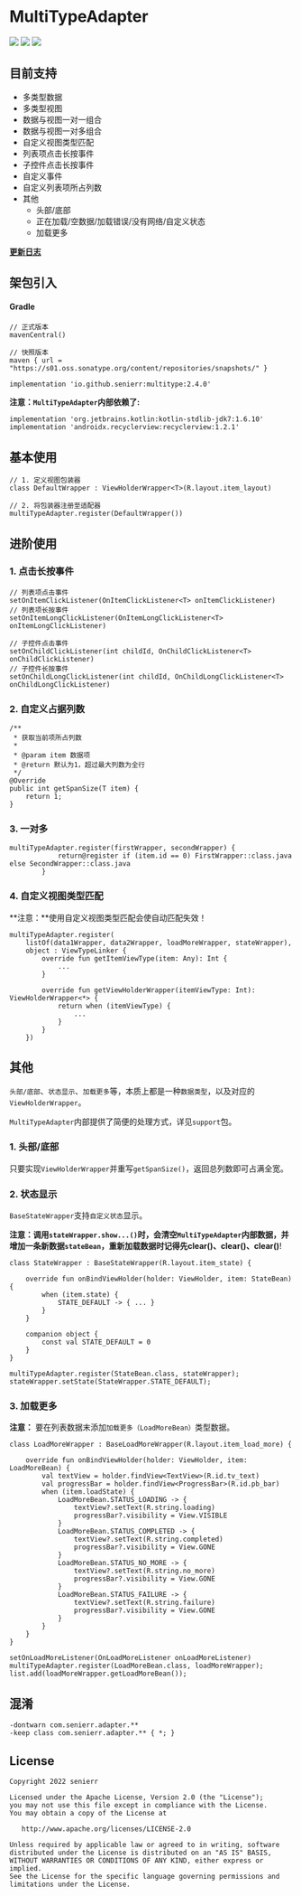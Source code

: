 # MultiTypeAdapter

[![](https://img.shields.io/badge/release-v2.4.0-blue.svg)](https://github.com/senierr/MultiTypeAdapter)
[![](https://img.shields.io/badge/build-passing-brightgreen.svg)](https://github.com/senierr/MultiTypeAdapter)
[![](https://img.shields.io/badge/license-Apache%202.0-blue.svg)](https://www.apache.org/licenses/LICENSE-2.0)

## 目前支持

* 多类型数据
* 多类型视图
* 数据与视图一对一组合
* 数据与视图一对多组合
* 自定义视图类型匹配
* 列表项点击长按事件
* 子控件点击长按事件
* 自定义事件
* 自定义列表项所占列数
* 其他
    * 头部/底部
    * 正在加载/空数据/加载错误/没有网络/自定义状态
    * 加载更多

**[更新日志](CHANGE_LOG.md)**

## 架包引入

#### Gradle

```
// 正式版本
mavenCentral()

// 快照版本
maven { url = "https://s01.oss.sonatype.org/content/repositories/snapshots/" }
```

```
implementation 'io.github.senierr:multitype:2.4.0'
```

**注意：`MultiTypeAdapter`内部依赖了:**

```
implementation 'org.jetbrains.kotlin:kotlin-stdlib-jdk7:1.6.10'
implementation 'androidx.recyclerview:recyclerview:1.2.1'
```

## 基本使用

```
// 1. 定义视图包装器
class DefaultWrapper : ViewHolderWrapper<T>(R.layout.item_layout)

// 2. 将包装器注册至适配器
multiTypeAdapter.register(DefaultWrapper())
```

## 进阶使用

### 1. 点击长按事件

```
// 列表项点击事件
setOnItemClickListener(OnItemClickListener<T> onItemClickListener)
// 列表项长按事件
setOnItemLongClickListener(OnItemLongClickListener<T> onItemLongClickListener)

// 子控件点击事件
setOnChildClickListener(int childId, OnChildClickListener<T> onChildClickListener)
// 子控件长按事件
setOnChildLongClickListener(int childId, OnChildLongClickListener<T> onChildLongClickListener)
```

### 2. 自定义占据列数

```
/**
 * 获取当前项所占列数
 *
 * @param item 数据项
 * @return 默认为1，超过最大列数为全行
 */
@Override
public int getSpanSize(T item) {
    return 1;
}
```

### 3. 一对多

```
multiTypeAdapter.register(firstWrapper, secondWrapper) {
            return@register if (item.id == 0) FirstWrapper::class.java else SecondWrapper::class.java
        }
```

### 4. 自定义视图类型匹配

**注意：**使用自定义视图类型匹配会使自动匹配失效！

```
multiTypeAdapter.register(
    listOf(data1Wrapper, data2Wrapper, loadMoreWrapper, stateWrapper),
    object : ViewTypeLinker {
        override fun getItemViewType(item: Any): Int {
            ...
        }

        override fun getViewHolderWrapper(itemViewType: Int): ViewHolderWrapper<*> {
            return when (itemViewType) {
                ...
            }
        }
    })
```

## 其他

`头部/底部`、`状态显示`、`加载更多`等，本质上都是一种`数据类型`，以及对应的`ViewHolderWrapper`。

`MultiTypeAdapter`内部提供了简便的处理方式，详见`support`包。

### 1. 头部/底部

只要实现`ViewHolderWrapper`并重写`getSpanSize()`，返回总列数即可占满全宽。

### 2. 状态显示

`BaseStateWrapper`支持`自定义状态`显示。

**注意：**调用`stateWrapper.show...()`时，会清空`MultiTypeAdapter`内部数据，并增加一条新数据`stateBean`，重新加载数据时记得先**clear()、clear()、clear()**!

```
class StateWrapper : BaseStateWrapper(R.layout.item_state) {

    override fun onBindViewHolder(holder: ViewHolder, item: StateBean) {
        when (item.state) {
            STATE_DEFAULT -> { ... }
        }
    }

    companion object {
        const val STATE_DEFAULT = 0
    }
}

multiTypeAdapter.register(StateBean.class, stateWrapper);
stateWrapper.setState(StateWrapper.STATE_DEFAULT);
```

### 3. 加载更多

**注意：** 要在列表数据末添加`加载更多（LoadMoreBean）`类型数据。

```
class LoadMoreWrapper : BaseLoadMoreWrapper(R.layout.item_load_more) {

    override fun onBindViewHolder(holder: ViewHolder, item: LoadMoreBean) {
        val textView = holder.findView<TextView>(R.id.tv_text)
        val progressBar = holder.findView<ProgressBar>(R.id.pb_bar)
        when (item.loadState) {
            LoadMoreBean.STATUS_LOADING -> {
                textView?.setText(R.string.loading)
                progressBar?.visibility = View.VISIBLE
            }
            LoadMoreBean.STATUS_COMPLETED -> {
                textView?.setText(R.string.completed)
                progressBar?.visibility = View.GONE
            }
            LoadMoreBean.STATUS_NO_MORE -> {
                textView?.setText(R.string.no_more)
                progressBar?.visibility = View.GONE
            }
            LoadMoreBean.STATUS_FAILURE -> {
                textView?.setText(R.string.failure)
                progressBar?.visibility = View.GONE
            }
        }
    }
}

setOnLoadMoreListener(OnLoadMoreListener onLoadMoreListener)
multiTypeAdapter.register(LoadMoreBean.class, loadMoreWrapper);
list.add(loadMoreWrapper.getLoadMoreBean());
```

## 混淆

```
-dontwarn com.senierr.adapter.**
-keep class com.senierr.adapter.** { *; }
```

## License
```
Copyright 2022 senierr

Licensed under the Apache License, Version 2.0 (the "License");
you may not use this file except in compliance with the License.
You may obtain a copy of the License at

   http://www.apache.org/licenses/LICENSE-2.0

Unless required by applicable law or agreed to in writing, software
distributed under the License is distributed on an "AS IS" BASIS,
WITHOUT WARRANTIES OR CONDITIONS OF ANY KIND, either express or implied.
See the License for the specific language governing permissions and
limitations under the License.
```
